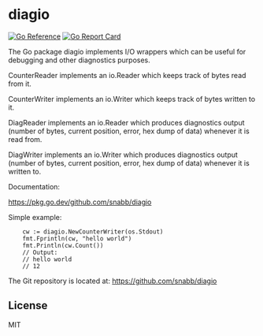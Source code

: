 diagio
======

[![Go Reference](https://pkg.go.dev/badge/github.com/snabb/diagio.svg)](https://pkg.go.dev/github.com/snabb/diagio)
[![Go Report Card](https://goreportcard.com/badge/github.com/snabb/diagio)](https://goreportcard.com/report/github.com/snabb/diagio)

The Go package diagio implements I/O wrappers which can be useful for
debugging and other diagnostics purposes.

CounterReader implements an io.Reader which keeps track of bytes read
from it.

CounterWriter implements an io.Writer which keeps track of bytes written
to it.

DiagReader implements an io.Reader which produces diagnostics output
(number of bytes, current position, error, hex dump of data) whenever
it is read from.

DiagWriter implements an io.Writer which produces diagnostics output
(number of bytes, current position, error, hex dump of data) whenever
it is written to.

Documentation:

https://pkg.go.dev/github.com/snabb/diagio

Simple example:
```
	cw := diagio.NewCounterWriter(os.Stdout)
	fmt.Fprintln(cw, "hello world")
	fmt.Println(cw.Count())
	// Output:
	// hello world
	// 12
```

The Git repository is located at: https://github.com/snabb/diagio


License
-------

MIT
